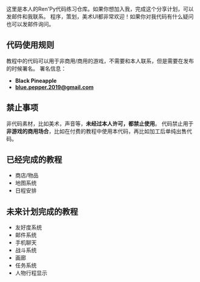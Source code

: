这里是本人的Ren'Py代码练习仓库。如果你想加入我，完成这个分享计划，可以发邮件和我联系。
程序，策划，美术UI都非常欢迎！如果你对我代码有什么疑问也可以发邮件询问。

## 代码使用规则
教程中的代码可以用于非商用/商用的游戏，不需要和本人联系，但是需要在发布的时候署名。
署名信息：

- **Black Pineapple**
- **blue.pepper.2019@gmail.com**

## 禁止事项
非代码素材，比如美术，声音等，**未经过本人许可，都禁止使用**。
代码禁止用于**非游戏的商用场合**，比如在付费的教程中使用本代码，再比如加工后单纯出售代码。

## 已经完成的教程
- 商店/物品
- 地图系统
- 日程安排


## 未来计划完成的教程
- 友好度系统
- 邮件系统
- 手机聊天
- 战斗系统
- 画廊
- 任务系统
- 人物行程显示

